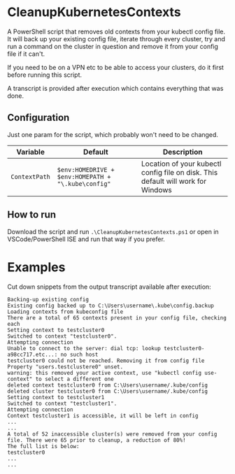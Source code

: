 # CleanupKubernetesContexts
A PowerShell script that removes old contexts from your kubectl config file. It will back up your existing config file, iterate through every cluster, 
try and run a command on the cluster in question and remove it from your config file if it can't.

If you need to be on a VPN etc to be able to access your clusters, do it first before running this script. 

A transcript is provided after execution which contains everything that was done.

## Configuration
Just one param for the script, which probably won't need to be changed. 

| Variable | Default | Description |
|-|-|-|
| `ContextPath` | `$env:HOMEDRIVE + $env:HOMEPATH + "\.kube\config"` | Location of your kubectl config file on disk. This default will work for Windows |

## How to run

Download the script and run `.\CleanupKubernetesContexts.ps1` or open in VSCode/PowerShell ISE and run that way if you prefer.

# Examples
Cut down snippets from the output transcript available after execution:

```
Backing-up existing config
Existing config backed up to C:\Users\username\.kube\config.backup
Loading contexts from kubeconfig file
There are a total of 65 contexts present in your config file, checking each
Setting context to testcluster0
Switched to context "testcluster0".
Attempting connection
Unable to connect to the server: dial tcp: lookup testcluster0-a98cc717.etc...: no such host
testcluster0 could not be reached. Removing it from config file
Property "users.testclustere0" unset.
warning: this removed your active context, use "kubectl config use-context" to select a different one
deleted context testcluster0 from C:\Users\username/.kube/config
deleted cluster testcluster0 from C:\Users\username/.kube/config
Setting context to testcluster1
Switched to context "testcluster1".
Attempting connection
Context testcluster1 is accessible, it will be left in config
...
...
A total of 52 inaccessible cluster(s) were removed from your config file. There were 65 prior to cleanup, a reduction of 80%!
The full list is below:
testcluster0
...
...
```
